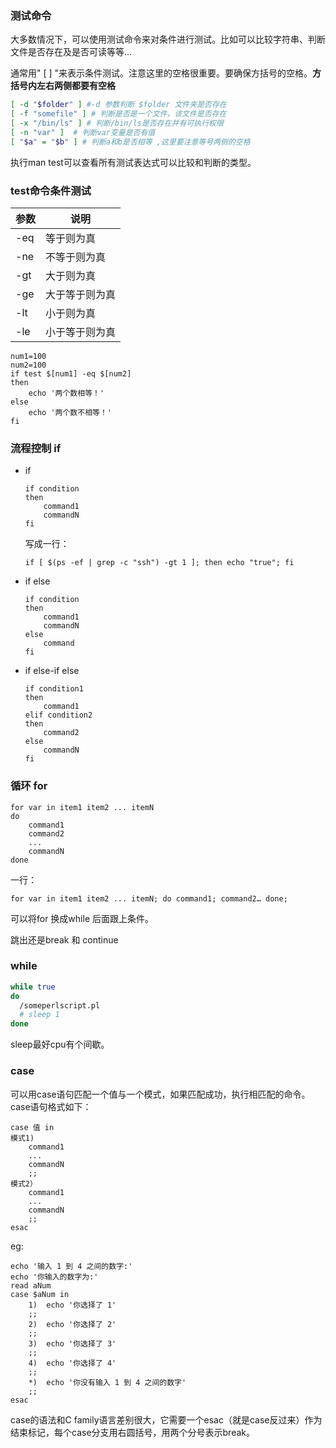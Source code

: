 ### 测试命令

大多数情况下，可以使用测试命令来对条件进行测试。比如可以比较字符串、判断文件是否存在及是否可读等等…
　　

通常用" [ ] "来表示条件测试。注意这里的空格很重要。要确保方括号的空格。**方括号内左右两侧都要有空格**

```sh
[ -d "$folder" ] #-d 参数判断 $folder 文件夹是否存在
[ -f "somefile" ] # 判断是否是一个文件，该文件是否存在
[ -x "/bin/ls" ] # 判断/bin/ls是否存在并有可执行权限
[ -n "var" ]  # 判断var变量是否有值
[ "$a" = "$b" ] # 判断a和b是否相等 ,这里要注意等号两侧的空格
```

执行man test可以查看所有测试表达式可以比较和判断的类型。



### test命令条件测试

| 参数 | 说明           |
| ---- | -------------- |
| -eq  | 等于则为真     |
| -ne  | 不等于则为真   |
| -gt  | 大于则为真     |
| -ge  | 大于等于则为真 |
| -lt  | 小于则为真     |
| -le  | 小于等于则为真 |

```
num1=100
num2=100
if test $[num1] -eq $[num2]
then
    echo '两个数相等！'
else
    echo '两个数不相等！'
fi
```



### 流程控制 if 

- if

  ```
  if condition
  then
      command1 
      commandN
  fi
  ```

  写成一行：

  ```
  if [ $(ps -ef | grep -c "ssh") -gt 1 ]; then echo "true"; fi
  ```

- if else

  ```
  if condition
  then
      command1 
      commandN
  else
      command
  fi
  ```

- if else-if else

  ```
  if condition1
  then
      command1
  elif condition2 
  then 
      command2
  else
      commandN
  fi
  ```



### 循环 for

```
for var in item1 item2 ... itemN
do
    command1
    command2
    ...
    commandN
done
```

一行：

```
for var in item1 item2 ... itemN; do command1; command2… done;
```

可以将for 换成while 后面跟上条件。

跳出还是break 和 continue



### while

```sh
while true
do
  /someperlscript.pl
  # sleep 1 
done
```

sleep最好cpu有个间歇。



### case

可以用case语句匹配一个值与一个模式，如果匹配成功，执行相匹配的命令。case语句格式如下：

```
case 值 in
模式1)
    command1
    ...
    commandN
    ;;
模式2）
    command1
    ...
    commandN
    ;;
esac
```

eg:

```
echo '输入 1 到 4 之间的数字:'
echo '你输入的数字为:'
read aNum
case $aNum in
    1)  echo '你选择了 1'
    ;;
    2)  echo '你选择了 2'
    ;;
    3)  echo '你选择了 3'
    ;;
    4)  echo '你选择了 4'
    ;;
    *)  echo '你没有输入 1 到 4 之间的数字'
    ;;
esac
```

case的语法和C family语言差别很大，它需要一个esac（就是case反过来）作为结束标记，每个case分支用右圆括号，用两个分号表示break。



